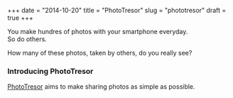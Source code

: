+++
date = "2014-10-20"
title = "PhotoTresor"
slug = "phototresor"
draft = true
+++

You make hundres of photos with your smartphone everyday.  
So do others.

How many of these photos, taken by others, do you really see?

### Introducing PhotoTresor

[PhotoTresor](http://phototresor.org) aims to make sharing photos as simple as possible.
